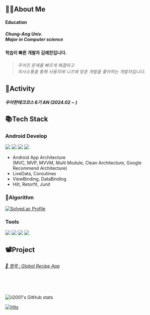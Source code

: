 <h2>🙇‍♂️About Me</h2>

<h4>
    Education
</h4>
<h5>
    Chung-Ang Univ.
    <br>
    Major in Computer science
</h5>

<h4>학습이 빠른 개발자 김예찬입니다.</h4> 

<blockquote>
  <h6>
    주어진 문제를 빠르게 해결하고<br>
    의사소통을 통해 사용자에 니즈에 맞춘 개발을 좋아하는 개발자입니다.
  </h6>
</blockquote>

<h2>💪Activity</h2>

<h5>
  우아한테크코스 6기 AN (2024.02 ~ )
</h5>

<h2>📚Tech Stack</h2>

<h3>Android Develop</h3> 

<p>
  <img src="https://img.shields.io/badge/Android-3DDC84?style=flat-square&logo=android&logoColor=white"> 
  <img src="https://img.shields.io/badge/kotlin-7F52FF?style=flat-square&logo=kotlin&logoColor=white"> 
  <img src="https://img.shields.io/badge/Android Studio-3DDC84?style=flat-square&logo=androidstudio&logoColor=white"> 
  <img src="https://img.shields.io/badge/IntelliJ-000000?style=flat-square&logo=intellijidea&logoColor=white"> 
</p>
<ul>
  <li>
    Android App Architecture<br>
    (MVC, MVP, MVVM, Multi Module, Clean Architecture, Google Recommend Architecture)
  </li>
  <li>LiveData, Coroutines</li>
  <li>ViewBinding, DataBinding</li>
  <li>Hilt, Retorfit, Junit</li>
</ul>

<h3>🤖Algorithm</h3>

[![Solved.ac Profile](http://mazassumnida.wtf/api/v2/generate_badge?boj=ii2001)](https://solved.ac/ii2001/)

<h3>Tools</h3> 

<p>
  <img src="https://img.shields.io/badge/GitHub-181717?style=flat-square&logo=github&logoColor=white">  
  <img src="https://img.shields.io/badge/Figma-F24E1E?style=flat-square&logo=figma&logoColor=white">
  <img src="https://img.shields.io/badge/Slack-4A154B?style=flat-square&logo=slack&logoColor=white">
  <img src="https://img.shields.io/badge/Firebase-DD2C00?style=flat-square&logo=firebase&logoColor=white">
</p>

<h2>📽️Project</h2>

  <h6>
    <a href="https://fossil-drifter-7be.notion.site/PengCook-7de0b01f342d442080f677c309796b5c?pvs=4"target="_self">🔗 펭쿡 : Global Recipe App</a> 
  </h6>
<br><br>

![ii2001's GitHub stats](https://github-readme-stats.vercel.app/api?username=ii2001&show_icons=true&theme=highcontrast)

[![Hits](https://hits.seeyoufarm.com/api/count/incr/badge.svg?url=https%3A%2F%2Fgithub.com%2Fii2001%2Fii2001%2F&count_bg=%2379C83D&title_bg=%23555555&icon=&icon_color=%23A01212&title=hits&edge_flat=false)](https://hits.seeyoufarm.com)
